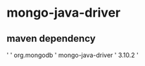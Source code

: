 # mongo-java-driver
## maven dependency

' <dependency>
   ' <groupId>org.mongodb</groupId>
   ' <artifactId>mongo-java-driver</artifactId>
   ' <version>3.10.2</version>
' </dependency>

